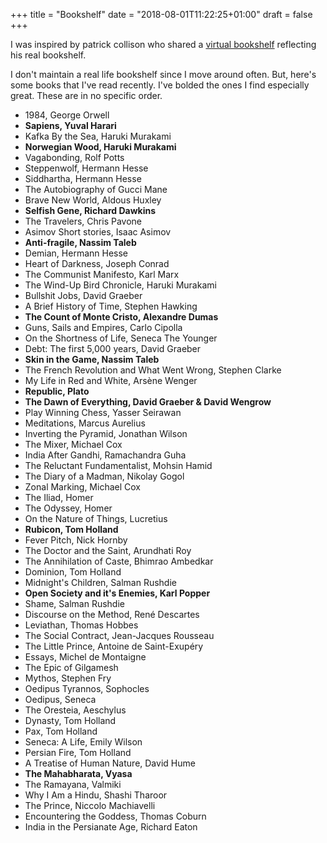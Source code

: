 +++
title = "Bookshelf"
date = "2018-08-01T11:22:25+01:00"
draft = false
+++

I was inspired by patrick collison who shared a [virtual bookshelf](https://patrickcollison.com/bookshelf) reflecting his real bookshelf.

I don't maintain a real life bookshelf since I move around often. But, here's some books that I've read recently. I've bolded the ones I find especially great. These are in no specific order.

- 1984, George Orwell
- **Sapiens, Yuval Harari**
- Kafka By the Sea, Haruki Murakami
- **Norwegian Wood, Haruki Murakami**
- Vagabonding, Rolf Potts
- Steppenwolf, Hermann Hesse
- Siddhartha, Hermann Hesse
- The Autobiography of Gucci Mane
- Brave New World, Aldous Huxley
- **Selfish Gene, Richard Dawkins**
- The Travelers, Chris Pavone
- Asimov Short stories, Isaac Asimov
- **Anti-fragile, Nassim Taleb**
- Demian, Hermann Hesse
- Heart of Darkness, Joseph Conrad
- The Communist Manifesto, Karl Marx
- The Wind-Up Bird Chronicle, Haruki Murakami
- Bullshit Jobs, David Graeber
- A Brief History of Time, Stephen Hawking
- **The Count of Monte Cristo, Alexandre Dumas**
- Guns, Sails and Empires, Carlo Cipolla
- On the Shortness of Life, Seneca The Younger
- Debt: The first 5,000 years, David Graeber
- **Skin in the Game, Nassim Taleb**
- The French Revolution and What Went Wrong, Stephen Clarke
- My Life in Red and White, Arsène Wenger
- **Republic, Plato**
- **The Dawn of Everything, David Graeber & David Wengrow**
- Play Winning Chess, Yasser Seirawan
- Meditations, Marcus Aurelius
- Inverting the Pyramid, Jonathan Wilson
- The Mixer, Michael Cox
- India After Gandhi, Ramachandra Guha
- The Reluctant Fundamentalist, Mohsin Hamid
- The Diary of a Madman, Nikolay Gogol
- Zonal Marking, Michael Cox
- The Iliad, Homer
- The Odyssey, Homer
- On the Nature of Things, Lucretius
- **Rubicon, Tom Holland**
- Fever Pitch, Nick Hornby
- The Doctor and the Saint, Arundhati Roy
- The Annihilation of Caste, Bhimrao Ambedkar
- Dominion, Tom Holland
- Midnight's Children, Salman Rushdie
- **Open Society and it's Enemies, Karl Popper**
- Shame, Salman Rushdie
- Discourse on the Method, René Descartes
- Leviathan, Thomas Hobbes
- The Social Contract, Jean-Jacques Rousseau
- The Little Prince, Antoine de Saint-Exupéry
- Essays, Michel de Montaigne
- The Epic of Gilgamesh
- Mythos, Stephen Fry
- Oedipus Tyrannos, Sophocles
- Oedipus, Seneca
- The Oresteia, Aeschylus
- Dynasty, Tom Holland
- Pax, Tom Holland
- Seneca: A Life, Emily Wilson
- Persian Fire, Tom Holland
- A Treatise of Human Nature, David Hume
- **The Mahabharata, Vyasa**
- The Ramayana, Valmiki
- Why I Am a Hindu, Shashi Tharoor
- The Prince, Niccolo Machiavelli
- Encountering the Goddess, Thomas Coburn
- India in the Persianate Age, Richard Eaton
